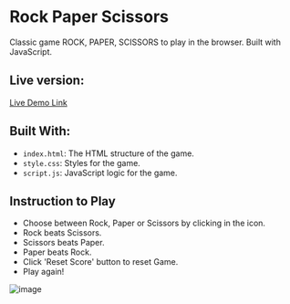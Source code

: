 # Rock Paper Scissors

Classic game ROCK, PAPER, SCISSORS to play in the browser. Built with JavaScript.

## Live version:
[Live Demo Link](https://game-rps-javascript.netlify.app/)
## Built With:
- `index.html`: The HTML structure of the game.
- `style.css`: Styles for the game.
- `script.js`: JavaScript logic for the game.
## Instruction to Play

- Choose between Rock, Paper or Scissors by clicking in the icon.
- Rock beats Scissors.
- Scissors beats Paper.
- Paper beats Rock.
- Click 'Reset Score' button to reset Game.
- Play again!


![image](https://github.com/user-attachments/assets/5a5c0be7-1e79-46ee-8b2a-c882747aeaac)
